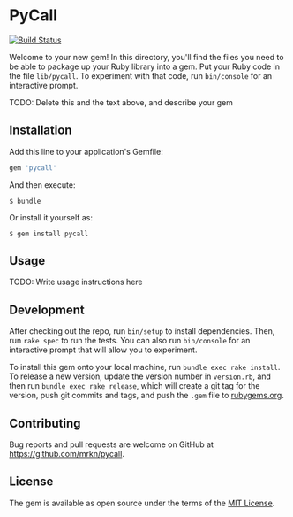 # PyCall

[![Build Status](https://travis-ci.org/mrkn/pycall.svg?branch=master)](https://travis-ci.org/mrkn/pycall)

Welcome to your new gem! In this directory, you'll find the files you need to be able to package up your Ruby library into a gem. Put your Ruby code in the file `lib/pycall`. To experiment with that code, run `bin/console` for an interactive prompt.

TODO: Delete this and the text above, and describe your gem

## Installation

Add this line to your application's Gemfile:

```ruby
gem 'pycall'
```

And then execute:

    $ bundle

Or install it yourself as:

    $ gem install pycall

## Usage

TODO: Write usage instructions here

## Development

After checking out the repo, run `bin/setup` to install dependencies. Then, run `rake spec` to run the tests. You can also run `bin/console` for an interactive prompt that will allow you to experiment.

To install this gem onto your local machine, run `bundle exec rake install`. To release a new version, update the version number in `version.rb`, and then run `bundle exec rake release`, which will create a git tag for the version, push git commits and tags, and push the `.gem` file to [rubygems.org](https://rubygems.org).

## Contributing

Bug reports and pull requests are welcome on GitHub at https://github.com/mrkn/pycall.


## License

The gem is available as open source under the terms of the [MIT License](http://opensource.org/licenses/MIT).

